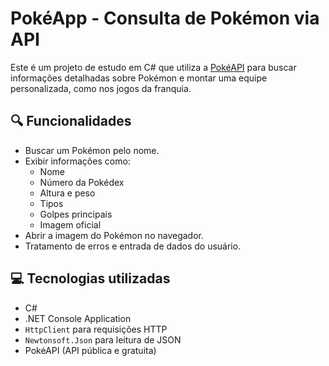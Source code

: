 # PokéApp - Consulta de Pokémon via API

Este é um projeto de estudo em C# que utiliza a [PokéAPI](https://pokeapi.co/) para buscar informações detalhadas sobre Pokémon e montar uma equipe personalizada, como nos jogos da franquia.

## 🔍 Funcionalidades

- Buscar um Pokémon pelo nome.
- Exibir informações como:
  - Nome
  - Número da Pokédex
  - Altura e peso
  - Tipos
  - Golpes principais
  - Imagem oficial
- Abrir a imagem do Pokémon no navegador.
- Tratamento de erros e entrada de dados do usuário.

## 💻 Tecnologias utilizadas

- C#
- .NET Console Application
- `HttpClient` para requisições HTTP
- `Newtonsoft.Json` para leitura de JSON
- PokéAPI (API pública e gratuita)
